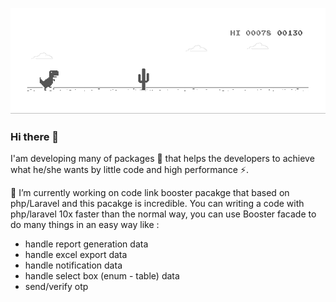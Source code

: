![image](dino.gif)
### Hi there 👋
I'am developing many of packages 🔭 that helps the developers to achieve what he/she wants by little code and high performance ⚡.
 
🔭 I’m currently working on code link booster pacakge that based on php/Laravel and this pacakge is incredible.
You can writing a code with php/laravel 10x faster than the normal way, you can use Booster facade to do many things in an easy way like : 
 - handle report generation data 
 - handle excel export data
 - handle notification data
 - handle select box (enum - table) data
 - send/verify otp
<!--
**AbdelrahmanBl/AbdelrahmanBl** is a ✨ _special_ ✨ repository because its `README.md` (this file) appears on your GitHub profile.

Here are some ideas to get you started:

- 🔭 I’m currently working on ...
- 🌱 I’m currently learning ...
- 👯 I’m looking to collaborate on ...
- 🤔 I’m looking for help with ...
- 💬 Ask me about ...
- 📫 How to reach me: ...
- 😄 Pronouns: ...
- ⚡ Fun fact: ...
-->
